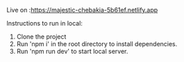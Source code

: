 Live on :https://majestic-chebakia-5b61ef.netlify.app 

Instructions to run in local:
1. Clone the project 
2. Run 'npm i' in the root directory to install dependencies.
3. Run 'npm run dev' to start local server.
   

